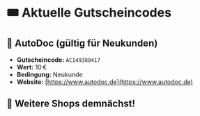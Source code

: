 # 🎟️ Aktuelle Gutscheincodes

## 🔧 AutoDoc (gültig für Neukunden)
- **Gutscheincode:** `AC149380417`
- **Wert:** 10 €
- **Bedingung:** Neukunde
- **Website:** [https://www.autodoc.de](https://www.autodoc.de)

## 🛒 Weitere Shops demnächst!

